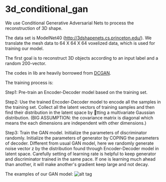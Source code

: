 # 3d_conditional_gan

We use Conditional Generative Adversarial Nets to process the reconstruction of 3D shape.

The data set is ModelNet40 (http://3dshapenets.cs.princeton.edu/). We translate the mesh data to 64 X 64 X 64 voxelized data, which is used for training our model.

The first goal is to reconstruct 3D objects according to an input label and a random 200-vector.

The codes in lib are heavily borrowed from [DCGAN](https://github.com/Newmu/dcgan_code).

The training process is:

Step1: Pre-train an Encoder-Decoder model based on the training set.

Step2: Use the trained Encoder-Decoder model to encode all the samples in the training set. Collect all the latent vectors of training samples and then find their distribution in the latent space by tting a multivariate Gaussian distribution. (BIG ASSUMPTION: the covariance matrix is diagonal which means the each dimensions are independent with other dimensions.)

Step3: Train the GAN model. Initialize the parameters of discriminator randomly. Initialize the parameters of generator by COPING the parameters of decoder. Different from usual GAN model, here we randomly generate noise vector z by the distribution found through Encoder-Decoder model in latent space. Carefully setting of learning rate is helpful to keep generator and discriminator trained in the same pace. If one is learning much ahead than another, it will make another's gradient keep large and not decay.

The examples of our GAN model:
![alt tag](https://github.com/yilei0620/3D_Conditional_Gan/blob/master/example.png)
